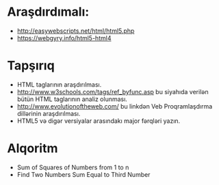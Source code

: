 # Araşdırdımalı:
- http://easywebscripts.net/html/html5.php
- https://webgyry.info/html5-html4

# Tapşırıq
- HTML taglarının araşdırılması.
- http://www.w3schools.com/tags/ref_byfunc.asp bu siyahıda verilən bütün HTML taglarının analiz olunması.
- http://www.evolutionoftheweb.com/ bu linkdən Veb Proqramlaşdırma dillərinin araşdırılması.
- HTML5 və digər versiyalar arasındakı major fərqləri yazın.

# Alqoritm
- Sum of Squares of Numbers from 1 to n
- Find Two Numbers Sum Equal to Third Number

